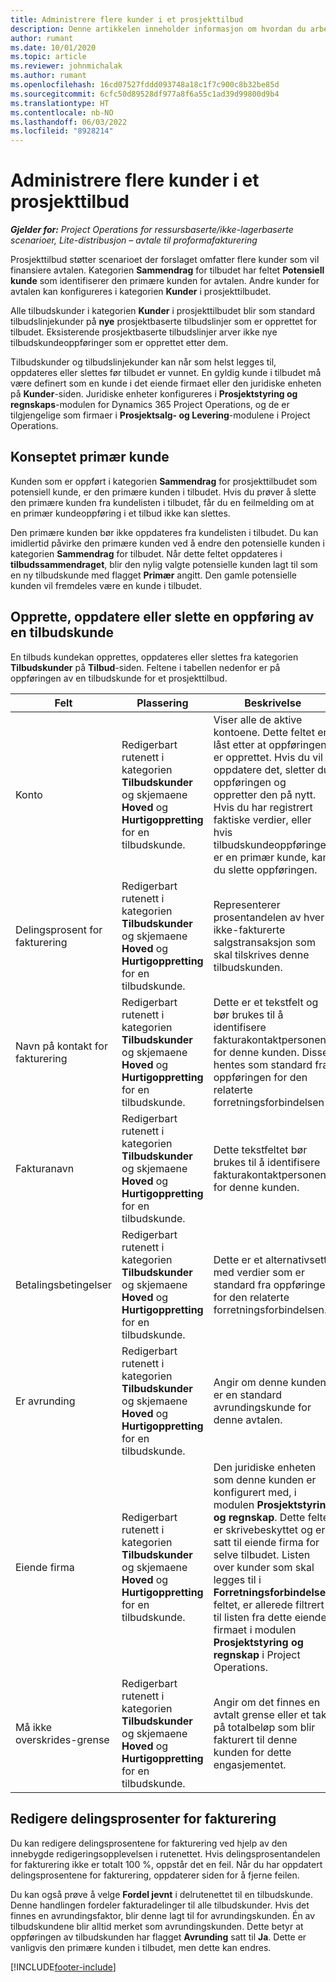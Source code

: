 ```yaml
---
title: Administrere flere kunder i et prosjekttilbud
description: Denne artikkelen inneholder informasjon om hvordan du arbeider med tilbud som omfatter flere kunder som skal finansiere prosjektet.
author: rumant
ms.date: 10/01/2020
ms.topic: article
ms.reviewer: johnmichalak
ms.author: rumant
ms.openlocfilehash: 16cd07527fddd093748a18c1f7c900c8b32be85d
ms.sourcegitcommit: 6cfc50d89528df977a8f6a55c1ad39d99800d9b4
ms.translationtype: HT
ms.contentlocale: nb-NO
ms.lasthandoff: 06/03/2022
ms.locfileid: "8928214"
---
```

# <a name="manage-multiple-customers-on-a-project-quote"></a>Administrere flere kunder i et prosjekttilbud

_**Gjelder for:** Project Operations for ressursbaserte/ikke-lagerbaserte scenarioer, Lite-distribusjon – avtale til proformafakturering_

Prosjekttilbud støtter scenarioet der forslaget omfatter flere kunder som vil finansiere avtalen. Kategorien **Sammendrag** for tilbudet har feltet **Potensiell kunde** som identifiserer den primære kunden for avtalen. Andre kunder for avtalen kan konfigureres i kategorien **Kunder** i prosjekttilbudet.

Alle tilbudskunder i kategorien **Kunder** i prosjekttilbudet blir som standard tilbudslinjekunder på **nye** prosjektbaserte tilbudslinjer som er opprettet for tilbudet. Eksisterende prosjektbaserte tilbudslinjer arver ikke nye tilbudskundeoppføringer som er opprettet etter dem.

Tilbudskunder og tilbudslinjekunder kan når som helst legges til, oppdateres eller slettes før tilbudet er vunnet. En gyldig kunde i tilbudet må være definert som en kunde i det eiende firmaet eller den juridiske enheten på **Kunder**-siden. Juridiske enheter konfigureres i **Prosjektstyring og regnskaps**-modulen for Dynamics 365 Project Operations, og de er tilgjengelige som firmaer i **Prosjektsalg- og Levering**-modulene i Project Operations.

## <a name="concept-of-a-primary-customer"></a>Konseptet primær kunde

Kunden som er oppført i kategorien **Sammendrag** for prosjekttilbudet som potensiell kunde, er den primære kunden i tilbudet. Hvis du prøver å slette den primære kunden fra kundelisten i tilbudet, får du en feilmelding om at en primær kundeoppføring i et tilbud ikke kan slettes.

Den primære kunden bør ikke oppdateres fra kundelisten i tilbudet. Du kan imidlertid påvirke den primære kunden ved å endre den potensielle kunden i kategorien **Sammendrag** for tilbudet. Når dette feltet oppdateres i **tilbudssammendraget**, blir den nylig valgte potensielle kunden lagt til som en ny tilbudskunde med flagget **Primær** angitt. Den gamle potensielle kunden vil fremdeles være en kunde i tilbudet.

## <a name="create-update-or-delete-a-quote-customer-record"></a>Opprette, oppdatere eller slette en oppføring av en tilbudskunde

En tilbuds kundekan opprettes, oppdateres eller slettes fra kategorien **Tilbudskunder** på **Tilbud**-siden. Feltene i tabellen nedenfor er på oppføringen av en tilbudskunde for et prosjekttilbud.

| **Felt** | **Plassering** | **Beskrivelse** | **Nedstrøms påvirkning** |
| --- | --- | --- | --- |
| Konto | Redigerbart rutenett i kategorien **Tilbudskunder** og skjemaene **Hoved** og **Hurtigoppretting** for en tilbudskunde. | Viser alle de aktive kontoene. Dette feltet er låst etter at oppføringen er opprettet. Hvis du vil oppdatere det, sletter du oppføringen og oppretter den på nytt. Hvis du har registrert faktiske verdier, eller hvis tilbudskundeoppføringen er en primær kunde, kan du slette oppføringen. | Tilbudskunder kopieres over som tilbudslinjekunder når en tilbudslinje opprettes. Tilbudskunder kopieres også over til prosjektkontraktkundene når et tilbud blir vunnet. |
| Delingsprosent for fakturering | Redigerbart rutenett i kategorien **Tilbudskunder** og skjemaene **Hoved** og **Hurtigoppretting** for en tilbudskunde. | Representerer prosentandelen av hver ikke-fakturerte salgstransaksjon som skal tilskrives denne tilbudskunden. | Kopiert over til nye tilbudslinjer som er opprettet, og til prosjektkontraktkunder. |
| Navn på kontakt for fakturering | Redigerbart rutenett i kategorien **Tilbudskunder** og skjemaene **Hoved** og **Hurtigoppretting** for en tilbudskunde. | Dette er et tekstfelt og bør brukes til å identifisere fakturakontaktpersonen for denne kunden. Disse hentes som standard fra oppføringen for den relaterte forretningsforbindelsen | Kopieres til prosjektkontraktkunder når et tilbud blir vunnet og i sin tur til slutt til navnefeltet Faktura til kontrakt på fakturaen som er generert for denne kunden. |
| Fakturanavn | Redigerbart rutenett i kategorien **Tilbudskunder** og skjemaene **Hoved** og **Hurtigoppretting** for en tilbudskunde. | Dette tekstfeltet bør brukes til å identifisere fakturakontaktpersonen for denne kunden. | Kopieres til prosjektkontraktkunden når et tilbud blir vunnet og i sin tur til til slutt til feltet **Faktura til kontraktnavn** på fakturaen som er generert for denne kunden. |
| Betalingsbetingelser | Redigerbart rutenett i kategorien **Tilbudskunder** og skjemaene **Hoved** og **Hurtigoppretting** for en tilbudskunde. | Dette er et alternativsett med verdier som er standard fra oppføringen for den relaterte forretningsforbindelsen. | Kopieres til prosjektkontraktkunden når et tilbud blir vunnet og i sin tur til til slutt til feltet **Faktura til kontraktnavn** på fakturaen som er generert for denne kunden. |
| Er avrunding | Redigerbart rutenett i kategorien **Tilbudskunder** og skjemaene **Hoved** og **Hurtigoppretting** for en tilbudskunde. | Angir om denne kunden er en standard avrundingskunde for denne avtalen. | Kopiert til kundene i prosjektkontrakten når et tilbud er vunnet. |
| Eiende firma | Redigerbart rutenett i kategorien **Tilbudskunder** og skjemaene **Hoved** og **Hurtigoppretting** for en tilbudskunde. | Den juridiske enheten som denne kunden er konfigurert med, i modulen **Prosjektstyring og regnskap**. Dette feltet er skrivebeskyttet og er satt til eiende firma for selve tilbudet. Listen over kunder som skal legges til i **Forretningsforbindelse**-feltet, er allerede filtrert til listen fra dette eiende firmaet i modulen **Prosjektstyring og regnskap** i Project Operations. | Det eiende firmaet tilsvarer konseptet juridisk enhet i modulen **Prosjektstyring og regnskap** i Project Operations. Alle kostnader og inntekter som påløper fra dette prosjektet, blir regnskapsført i hovedboken til det eiende firmaet. |
| Må ikke overskrides-grense | Redigerbart rutenett i kategorien **Tilbudskunder** og skjemaene **Hoved** og **Hurtigoppretting** for en tilbudskunde. | Angir om det finnes en avtalt grense eller et tak på totalbeløp som blir fakturert til denne kunden for dette engasjementet. | Kopiert til kundene i prosjektkontrakten når et tilbud er vunnet. |

## <a name="editing-billing-split-percentages"></a>Redigere delingsprosenter for fakturering

Du kan redigere delingsprosentene for fakturering ved hjelp av den innebygde redigeringsopplevelsen i rutenettet. Hvis delingsprosentandelen for fakturering ikke er totalt 100 %, oppstår det en feil. Når du har oppdatert delingsprosentene for fakturering, oppdaterer siden for å fjerne feilen.

Du kan også prøve å velge **Fordel jevnt** i delrutenettet til en tilbudskunde. Denne handlingen fordeler fakturadelinger til alle tilbudskunder. Hvis det finnes en avrundingsfaktor, blir denne lagt til for avrundingskunden. Én av tilbudskundene blir alltid merket som avrundingskunden. Dette betyr at oppføringen av tilbudskunden har flagget **Avrunding** satt til **Ja**. Dette er vanligvis den primære kunden i tilbudet, men dette kan endres.


[!INCLUDE[footer-include](../includes/footer-banner.md)]